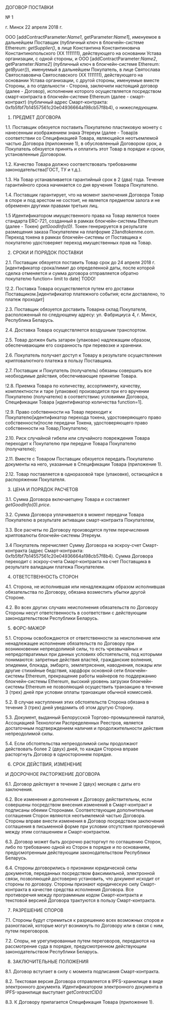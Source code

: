 ДОГОВОР ПОСТАВКИ

№ 1

г. Минск 22 апреля 2018 г.

ООО [addContractParameter:_Name1_, getParameter:_Name1_], именуемое в дальнейшем Поставщик (публичный ключ в блокчейн-системе Ethereum: _getSupplier()_, в лице Константина Константиновича Константинопольского (ХХ 1111111), действующего на основании Устава организации, с одной стороны, и ООО [addContractParameter:_Name2_, getParameter:_Name2_] (публичный ключ в блокчейн-системе Ethereum: _getByuer()_), именуемый в дальнейшем Покупатель, в лице Святослава Святославовича Святославского (ХХ 1111111), действующего на основании Устава организации, с другой стороны, именуемые вместе Стороны, а по отдельности - Сторона, заключили настоящий договор (далее - Договор), исполнение которого осуществляется посредством смарт-контракта в блокчейн-системе Ethereum (далее - cмарт-контракт) (публичный адрес Смарт-контракта: 0xfb5fbf7b14557561c20e04936664a198cb57f8b4), о нижеследующем.

1. ПРЕДМЕТ ДОГОВОРА

1.1. Поставщик обязуется поставить Покупателю пластиковую монету с нанесенным изображением знака Этереум (далее - Товар)в соответствии со Спецификацией Товара, являющейся неотъемлемой частью Договора (приложение 1), в обусловленный Договором срок, а Покупатель обязуется принять и оплатить этот Товар в порядке и сроки, установленные Договором.

1.2. Качество Товара должно соответствовать требованиям законодательства(ГОСТ, ТУ и т.д.).

1.3. На Товар устанавливается гарантийный срок в 2 (два) года. Течение гарантийного срока начинается со дня вручения Товара Покупателю.

1.4. Поставщик гарантирует, что на момент заключения Договора Товар в споре и под арестом не состоит, не является предметом залога и не обременен другими правами третьих лиц.

1.5 Идентификатором имущественного права на Товар является токен стандарта ERC-721, созданный в рамках блокчейн-системы Ethereum (далее - Токен) _getGoodInfo(0)_. Токен генерируется в результате размещения заказа Покупателем на платформе 23andtokenme.com. Переход токена в рамках блокчейн-системы от Поставщика к покупателю удостоверяет переход имущественных прав на Товар.

2. СРОКИ И ПОРЯДОК ПОСТАВКИ

2.1. Поставщик обязуется поставить Товар срок до 24 апреля 2018 г. [идентификатор срока/лимит до определенной даты, после которой сделка отменяется и сумма договора отправляется обратно покупателю function= limit to date] TODO!

!2.2. Поставка Товара осуществляется путем его доставки Поставщиком.[идентификатор платежного события; если доставлено, то платеж проходит]

2.3. Поставщик обязуется доставить Товарна склад Покупателя, расположенный по следующему адресу: ул. Фабрициуса 4, г. Минск, Республика Беларусь.

2.4. Доставка Товара осуществляется воздушным транспортом.

2.5. Товар должен быть затарен (упакован) надлежащим образом, обеспечивающим его сохранность при перевозке и хранении.

2.6. Покупатель получает доступ к Товару в результате осуществления криптовалютного платежа в пользу Поставщика.

2.7. Поставщик и Покупатель (получатель) обязаны совершить все необходимые действия, обеспечивающие принятие Товара.

!2.8. Приемка Товара по количеству, ассортименту, качеству, комплектности и таре (упаковке) производится при его вручении Покупателю (получателю) в соответствиис условиями Договора, Спецификации Товара [идентификатор количества function=1].

!2.9. Право собственности на Товар переходит к Покупателю[идентификатор перехода токена, удостоверяющего право собственности]после передачи Токена, удостоверяющего право собственности на Товар,Покупателю;

2.10. Риск случайной гибели или случайного повреждения Товара переходит к Покупателю при передаче Товара Покупателю (получателю);

2.11. Вместе с Товаром Поставщик обязуется передать Покупателю документы на него, указанные в Спецификации Товара (приложение 1).

2.12. Товар поставляется в одноразовой таре (упаковке), остающейся в распоряжении Покупателя.

3. ЦЕНА И ПОРЯДОК РАСЧЕТОВ

3.1. Сумма Договора включаетцену Товара и составляет _getGoodInfo(0).price_.

3.2. Сумма Договора уплачивается в момент передачи Товара Покупателю в результате активации смарт-контракта Покупателем,

3.3. Все расчеты по Договору производятся путем перечисления криптовалюты блокчейн-системы Этереум.

3.4 Покупатель перечисляет Сумму Договора на эскроу-счет Смарт-контракта (адрес Смарт-контракта: 0xfb5fbf7b14557561c20e04936664a198cb57f8b4). Сумма Договора переходит с эскроу-счета Смарт-контракта на счет Поставщика в результате валидации платежа Покупателем.

4. ОТВЕТСТВЕННОСТЬ СТОРОН

4.1. Сторона, не исполнившая или ненадлежащим образом исполнившая обязательства по Договору, обязана возместить убытки другой Стороне.

4.2. Во всех других случаях неисполнения обязательств по Договору Стороны несут ответственность в соответствии с действующим законодательством Республики Беларусь.

5. ФОРС-МАЖОР

5.1. Стороны освобождаются от ответственности за неисполнение или ненадлежащее исполнение обязательств по Договору при возникновении непреодолимой силы, то есть чрезвычайных и непредотвратимых при данных условиях обстоятельств, под которыми понимаются: запретные действия властей, гражданские волнения, эпидемии, блокада, эмбарго, землетрясения, наводнения, пожары или другие стихийные бедствия, хардфорк основной сети блокчейн-системы Ethereum, прекращение работы майнеров по поддержанию блокчейн-системы Ethereum, высокий уровень загрузки блокчейн-системы Ethereum не позволяющий осуществить транзакцию в течение 3 (трех) дней при условии оплаты транзакции обычной комиссией.

5.2. В случае наступления этих обстоятельств Сторона обязана в течение 3 (трех) дней уведомить об этом другую Сторону.

5.3. Документ, выданный Белорусской Торгово-промышленной палатой, Ассоциацией Технологии Распределенных Реестров, является достаточным подтверждением наличия и продолжительности действия непреодолимой силы.

5.4. Если обстоятельства непреодолимой силы продолжают действовать более 2 (двух) дней, то каждая Сторона вправе расторгнуть Договор в одностороннем порядке.

6. СРОК ДЕЙСТВИЯ, ИЗМЕНЕНИЕ

И ДОСРОЧНОЕ РАСТОРЖЕНИЕ ДОГОВОРА

6.1. Договор действует в течение 2 (двух) месяцев с даты его заключения.

6.2. Все изменения и дополнения к Договору действительны, если совершены посредством внесения изменений в Смарт-контракт и подписаны обеими Сторонами. Соответствующие дополнительные соглашения Сторон являются неотъемлемой частью Договора. Стороны вправе внести изменения в Договор посредством заключения соглашения в письменной форме при условии отсутствия противоречий между этим соглашением и Смарт-контрактом.

6.3. Договор может быть досрочно расторгнут по соглашению Сторон, либо по требованию одной из Сторон в порядке и по основаниям, предусмотренным действующим законодательством Республики Беларусь.

6.4. Стороны договорились о признании юридической силы документов, переданных посредством факсимильной, электронной связи, позволяющей достоверно установить, что документ исходит от стороны по договору. Стороны признают юридическую силу Смарт-контракта в качестве средства исполнения Договора. Все противоречия между программным кодом Смарт-контракта и текстовой версией Договора трактуются в пользу Смарт-контракта.

7. РАЗРЕШЕНИЕ СПОРОВ

7.1. Стороны будут стремиться к разрешению всех возможных споров и разногласий, которые могут возникнуть по Договору или в связи с ним, путем переговоров.

7.2. Споры, не урегулированные путем переговоров, передаются на рассмотрение суда в порядке, предусмотренном действующим законодательством Республики Беларусь.

8. ЗАКЛЮЧИТЕЛЬНЫЕ ПОЛОЖЕНИЯ

8.1. Договор вступает в силу с момента подписания Смарт-контракта.

8.2. Текстовая версия Договора отправляется в IPFS-хранилище в виде электронного документа. Идентификатором электронного документа в IPFS-хранилище выступает _getContractCID()_

8.3. К Договору прилагается Спецификация Товара (приложение 1).
